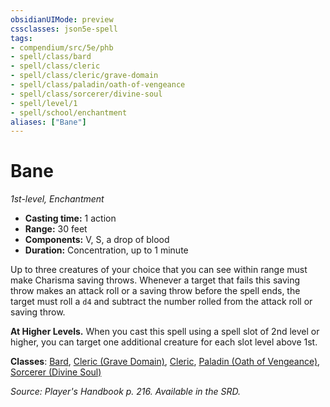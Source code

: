 ```yaml
---
obsidianUIMode: preview
cssclasses: json5e-spell
tags:
- compendium/src/5e/phb
- spell/class/bard
- spell/class/cleric
- spell/class/cleric/grave-domain
- spell/class/paladin/oath-of-vengeance
- spell/class/sorcerer/divine-soul
- spell/level/1
- spell/school/enchantment
aliases: ["Bane"]
---
```

# Bane
*1st-level, Enchantment*  

- **Casting time:** 1 action
- **Range:** 30 feet
- **Components:** V, S, a drop of blood
- **Duration:** Concentration, up to 1 minute

Up to three creatures of your choice that you can see within range must make Charisma saving throws. Whenever a target that fails this saving throw makes an attack roll or a saving throw before the spell ends, the target must roll a `d4` and subtract the number rolled from the attack roll or saving throw.

**At Higher Levels.** When you cast this spell using a spell slot of 2nd level or higher, you can target one additional creature for each slot level above 1st.

**Classes**: [Bard](/compendium/classes/bard.md), [Cleric (Grave Domain)](/compendium/classes/cleric-grave-domain-xge.md), [Cleric](/compendium/classes/cleric.md), [Paladin (Oath of Vengeance)](/compendium/classes/paladin-oath-of-vengeance.md), [Sorcerer (Divine Soul)](/compendium/classes/sorcerer-divine-soul-xge.md)

*Source: Player's Handbook p. 216. Available in the SRD.*